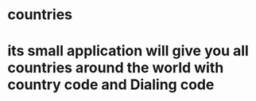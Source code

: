 # countries
# its small application will give you all countries around the world with country code and Dialing code 
